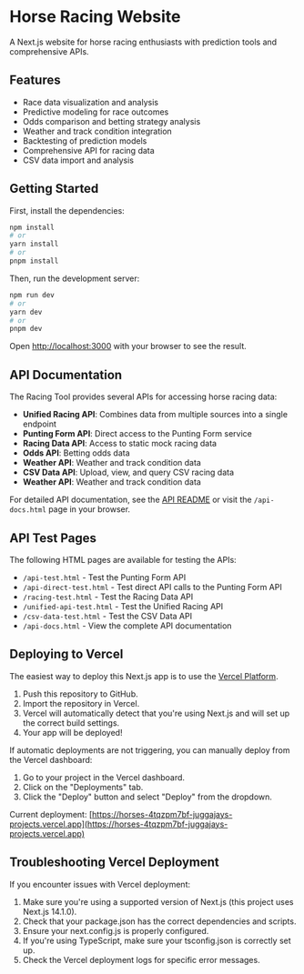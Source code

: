 # Horse Racing Website

A Next.js website for horse racing enthusiasts with prediction tools and comprehensive APIs.

## Features

- Race data visualization and analysis
- Predictive modeling for race outcomes
- Odds comparison and betting strategy analysis
- Weather and track condition integration
- Backtesting of prediction models
- Comprehensive API for racing data
- CSV data import and analysis

## Getting Started

First, install the dependencies:

```bash
npm install
# or
yarn install
# or
pnpm install
```

Then, run the development server:

```bash
npm run dev
# or
yarn dev
# or
pnpm dev
```

Open [http://localhost:3000](http://localhost:3000) with your browser to see the result.
## API Documentation

The Racing Tool provides several APIs for accessing horse racing data:

- **Unified Racing API**: Combines data from multiple sources into a single endpoint
- **Punting Form API**: Direct access to the Punting Form service
- **Racing Data API**: Access to static mock racing data
- **Odds API**: Betting odds data
- **Weather API**: Weather and track condition data
- **CSV Data API**: Upload, view, and query CSV racing data
- **Weather API**: Weather and track condition data

For detailed API documentation, see the [API README](API_README.md) or visit the `/api-docs.html` page in your browser.

## API Test Pages

The following HTML pages are available for testing the APIs:

- `/api-test.html` - Test the Punting Form API
- `/api-direct-test.html` - Test direct API calls to the Punting Form API
- `/racing-test.html` - Test the Racing Data API
- `/unified-api-test.html` - Test the Unified Racing API
- `/csv-data-test.html` - Test the CSV Data API
- `/api-docs.html` - View the complete API documentation

## Deploying to Vercel

The easiest way to deploy this Next.js app is to use the [Vercel Platform](https://vercel.com/new).

1. Push this repository to GitHub.
2. Import the repository in Vercel.
3. Vercel will automatically detect that you're using Next.js and will set up the correct build settings.
4. Your app will be deployed!

If automatic deployments are not triggering, you can manually deploy from the Vercel dashboard:
1. Go to your project in the Vercel dashboard.
2. Click on the "Deployments" tab.
3. Click the "Deploy" button and select "Deploy" from the dropdown.

Current deployment: [https://horses-4tqzpm7bf-juggajays-projects.vercel.app](https://horses-4tqzpm7bf-juggajays-projects.vercel.app)

## Troubleshooting Vercel Deployment

If you encounter issues with Vercel deployment:

1. Make sure you're using a supported version of Next.js (this project uses Next.js 14.1.0).
2. Check that your package.json has the correct dependencies and scripts.
3. Ensure your next.config.js is properly configured.
4. If you're using TypeScript, make sure your tsconfig.json is correctly set up.
5. Check the Vercel deployment logs for specific error messages.